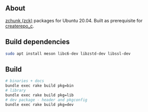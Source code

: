 ## About

[zchunk (zck)](https://github.com/zchunk/zchunk) packages for Ubuntu 20.04. Built as prerequisite for [createrepo_c](https://github.com/mr-staker/createrepo-pkg-build).

## Build dependencies

```bash
sudo apt install meson libc6-dev libzstd-dev libssl-dev
```

## Build

```bash
# binaries + docs
bundle exec rake build pkg=bin
# library
bundle exec rake build pkg=lib
# dev package - header and pkgconfig
bundle exec rake build pkg=dev
```
